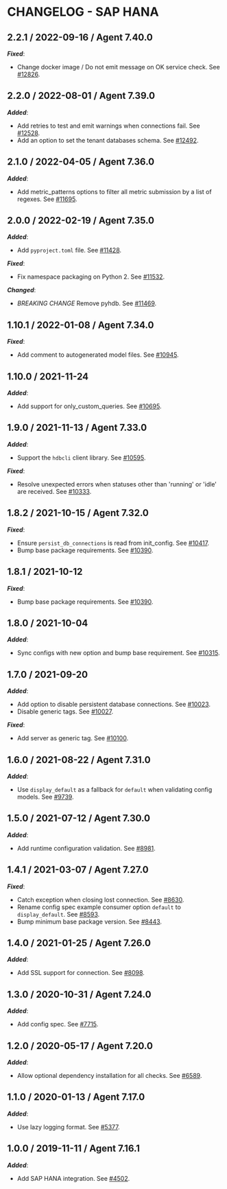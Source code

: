 # CHANGELOG - SAP HANA

## 2.2.1 / 2022-09-16 / Agent 7.40.0

***Fixed***: 

* Change docker image / Do not emit message on OK service check. See [#12826](https://github.com/DataDog/integrations-core/pull/12826).


## 2.2.0 / 2022-08-01 / Agent 7.39.0

***Added***: 

* Add retries to test and emit warnings when connections fail. See [#12528](https://github.com/DataDog/integrations-core/pull/12528).
* Add an option to set the tenant databases schema. See [#12492](https://github.com/DataDog/integrations-core/pull/12492).


## 2.1.0 / 2022-04-05 / Agent 7.36.0

***Added***: 

* Add metric_patterns options to filter all metric submission by a list of regexes. See [#11695](https://github.com/DataDog/integrations-core/pull/11695).


## 2.0.0 / 2022-02-19 / Agent 7.35.0

***Added***: 

* Add `pyproject.toml` file. See [#11428](https://github.com/DataDog/integrations-core/pull/11428).

***Fixed***: 

* Fix namespace packaging on Python 2. See [#11532](https://github.com/DataDog/integrations-core/pull/11532).

***Changed***: 

* *BREAKING CHANGE* Remove pyhdb. See [#11469](https://github.com/DataDog/integrations-core/pull/11469).


## 1.10.1 / 2022-01-08 / Agent 7.34.0

***Fixed***: 

* Add comment to autogenerated model files. See [#10945](https://github.com/DataDog/integrations-core/pull/10945).


## 1.10.0 / 2021-11-24

***Added***: 

* Add support for only_custom_queries. See [#10695](https://github.com/DataDog/integrations-core/pull/10695).


## 1.9.0 / 2021-11-13 / Agent 7.33.0

***Added***: 

* Support the `hdbcli` client library. See [#10595](https://github.com/DataDog/integrations-core/pull/10595).

***Fixed***: 

* Resolve unexpected errors when statuses other than 'running' or 'idle' are received. See [#10333](https://github.com/DataDog/integrations-core/pull/10333).


## 1.8.2 / 2021-10-15 / Agent 7.32.0

***Fixed***: 

* Ensure `persist_db_connections` is read from init_config. See [#10417](https://github.com/DataDog/integrations-core/pull/10417).
* Bump base package requirements. See [#10390](https://github.com/DataDog/integrations-core/pull/10390).


## 1.8.1 / 2021-10-12

***Fixed***: 

* Bump base package requirements. See [#10390](https://github.com/DataDog/integrations-core/pull/10390).


## 1.8.0 / 2021-10-04

***Added***: 

* Sync configs with new option and bump base requirement. See [#10315](https://github.com/DataDog/integrations-core/pull/10315).


## 1.7.0 / 2021-09-20

***Added***: 

* Add option to disable persistent database connections. See [#10023](https://github.com/DataDog/integrations-core/pull/10023).
* Disable generic tags. See [#10027](https://github.com/DataDog/integrations-core/pull/10027).

***Fixed***: 

* Add server as generic tag. See [#10100](https://github.com/DataDog/integrations-core/pull/10100).


## 1.6.0 / 2021-08-22 / Agent 7.31.0

***Added***: 

* Use `display_default` as a fallback for `default` when validating config models. See [#9739](https://github.com/DataDog/integrations-core/pull/9739).


## 1.5.0 / 2021-07-12 / Agent 7.30.0

***Added***: 

* Add runtime configuration validation. See [#8981](https://github.com/DataDog/integrations-core/pull/8981).


## 1.4.1 / 2021-03-07 / Agent 7.27.0

***Fixed***: 

* Catch exception when closing lost connection. See [#8630](https://github.com/DataDog/integrations-core/pull/8630).
* Rename config spec example consumer option `default` to `display_default`. See [#8593](https://github.com/DataDog/integrations-core/pull/8593).
* Bump minimum base package version. See [#8443](https://github.com/DataDog/integrations-core/pull/8443).


## 1.4.0 / 2021-01-25 / Agent 7.26.0

***Added***: 

* Add SSL support for connection. See [#8098](https://github.com/DataDog/integrations-core/pull/8098).


## 1.3.0 / 2020-10-31 / Agent 7.24.0

***Added***: 

* Add config spec. See [#7715](https://github.com/DataDog/integrations-core/pull/7715).


## 1.2.0 / 2020-05-17 / Agent 7.20.0

***Added***: 

* Allow optional dependency installation for all checks. See [#6589](https://github.com/DataDog/integrations-core/pull/6589).


## 1.1.0 / 2020-01-13 / Agent 7.17.0

***Added***: 

* Use lazy logging format. See [#5377](https://github.com/DataDog/integrations-core/pull/5377).


## 1.0.0 / 2019-11-11 / Agent 7.16.1

***Added***: 

* Add SAP HANA integration. See [#4502](https://github.com/DataDog/integrations-core/pull/4502).

